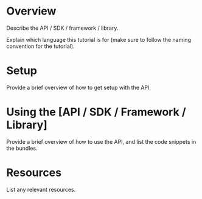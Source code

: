 # Overview

Describe the API / SDK / framework / library.

Explain which language this tutorial is for (make sure to follow the naming convention for the tutorial).

# Setup

Provide a brief overview of how to get setup with the API.

# Using the [API / SDK / Framework / Library]

Provide a brief overview of how to use the API, and list the code snippets in the bundles.

# Resources

List any relevant resources.
